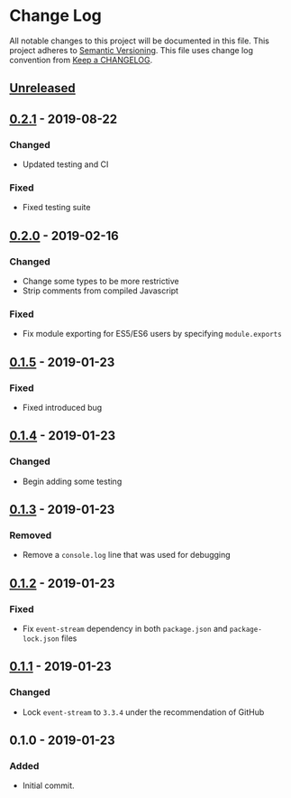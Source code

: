 # Change Log
All notable changes to this project will be documented in this file.
This project adheres to [Semantic Versioning].
This file uses change log convention from [Keep a CHANGELOG].

## [Unreleased]

## [0.2.1] - 2019-08-22
### Changed
- Updated testing and CI
### Fixed
- Fixed testing suite

## [0.2.0] - 2019-02-16
### Changed
- Change some types to be more restrictive
- Strip comments from compiled Javascript
### Fixed
- Fix module exporting for ES5/ES6 users by specifying `module.exports`

## [0.1.5] - 2019-01-23
### Fixed
- Fixed introduced bug

## [0.1.4] - 2019-01-23
### Changed
- Begin adding some testing

## [0.1.3] - 2019-01-23
### Removed
- Remove a `console.log` line that was used for debugging

## [0.1.2] - 2019-01-23
### Fixed
- Fix `event-stream` dependency in both `package.json` and `package-lock.json` files

## [0.1.1] - 2019-01-23
### Changed
- Lock `event-stream` to `3.3.4` under the recommendation of GitHub

## 0.1.0 - 2019-01-23
### Added
- Initial commit.

[Keep a CHANGELOG]: http://keepachangelog.com
[Semantic Versioning]: http://semver.org/

[unreleased]: https://github.com/dhkatz/gulp-ts-alias/compare/0.2.1...HEAD
[0.2.1]: https://github.com/dhkatz/gulp-ts-alias/compare/0.2.0...0.2.1
[0.2.0]: https://github.com/dhkatz/gulp-ts-alias/compare/0.1.5...0.2.0
[0.1.5]: https://github.com/dhkatz/gulp-ts-alias/compare/0.1.4...0.1.5
[0.1.4]: https://github.com/dhkatz/gulp-ts-alias/compare/0.1.3...0.1.4
[0.1.3]: https://github.com/dhkatz/gulp-ts-alias/compare/0.1.2...0.1.3
[0.1.2]: https://github.com/dhkatz/gulp-ts-alias/compare/0.1.1...0.1.2
[0.1.1]: https://github.com/dhkatz/gulp-ts-alias/compare/0.1.0...0.1.1
